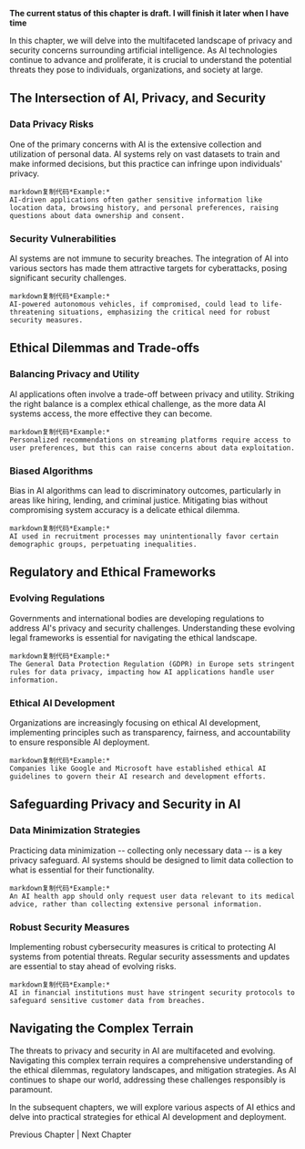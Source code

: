 **The current status of this chapter is draft. I will finish it later when I have time**

In this chapter, we will delve into the multifaceted landscape of privacy and security concerns surrounding artificial intelligence. As AI technologies continue to advance and proliferate, it is crucial to understand the potential threats they pose to individuals, organizations, and society at large.

The Intersection of AI, Privacy, and Security
---------------------------------------------

### Data Privacy Risks

One of the primary concerns with AI is the extensive collection and utilization of personal data. AI systems rely on vast datasets to train and make informed decisions, but this practice can infringe upon individuals' privacy.

    markdown复制代码*Example:*
    AI-driven applications often gather sensitive information like location data, browsing history, and personal preferences, raising questions about data ownership and consent.

### Security Vulnerabilities

AI systems are not immune to security breaches. The integration of AI into various sectors has made them attractive targets for cyberattacks, posing significant security challenges.

    markdown复制代码*Example:*
    AI-powered autonomous vehicles, if compromised, could lead to life-threatening situations, emphasizing the critical need for robust security measures.

Ethical Dilemmas and Trade-offs
-------------------------------

### Balancing Privacy and Utility

AI applications often involve a trade-off between privacy and utility. Striking the right balance is a complex ethical challenge, as the more data AI systems access, the more effective they can become.

    markdown复制代码*Example:*
    Personalized recommendations on streaming platforms require access to user preferences, but this can raise concerns about data exploitation.

### Biased Algorithms

Bias in AI algorithms can lead to discriminatory outcomes, particularly in areas like hiring, lending, and criminal justice. Mitigating bias without compromising system accuracy is a delicate ethical dilemma.

    markdown复制代码*Example:*
    AI used in recruitment processes may unintentionally favor certain demographic groups, perpetuating inequalities.

Regulatory and Ethical Frameworks
---------------------------------

### Evolving Regulations

Governments and international bodies are developing regulations to address AI's privacy and security challenges. Understanding these evolving legal frameworks is essential for navigating the ethical landscape.

    markdown复制代码*Example:*
    The General Data Protection Regulation (GDPR) in Europe sets stringent rules for data privacy, impacting how AI applications handle user information.

### Ethical AI Development

Organizations are increasingly focusing on ethical AI development, implementing principles such as transparency, fairness, and accountability to ensure responsible AI deployment.

    markdown复制代码*Example:*
    Companies like Google and Microsoft have established ethical AI guidelines to govern their AI research and development efforts.

Safeguarding Privacy and Security in AI
---------------------------------------

### Data Minimization Strategies

Practicing data minimization -- collecting only necessary data -- is a key privacy safeguard. AI systems should be designed to limit data collection to what is essential for their functionality.

    markdown复制代码*Example:*
    An AI health app should only request user data relevant to its medical advice, rather than collecting extensive personal information.

### Robust Security Measures

Implementing robust cybersecurity measures is critical to protecting AI systems from potential threats. Regular security assessments and updates are essential to stay ahead of evolving risks.

    markdown复制代码*Example:*
    AI in financial institutions must have stringent security protocols to safeguard sensitive customer data from breaches.

Navigating the Complex Terrain
------------------------------

The threats to privacy and security in AI are multifaceted and evolving. Navigating this complex terrain requires a comprehensive understanding of the ethical dilemmas, regulatory landscapes, and mitigation strategies. As AI continues to shape our world, addressing these challenges responsibly is paramount.

In the subsequent chapters, we will explore various aspects of AI ethics and delve into practical strategies for ethical AI development and deployment.

Previous Chapter \| Next Chapter
